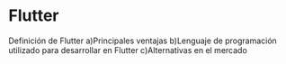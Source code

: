 # Flutter
Definición de Flutter  a)Principales ventajas b)Lenguaje de programación utilizado para desarrollar en Flutter c)Alternativas en el mercado
